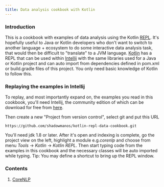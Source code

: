 ```yaml
---
title: Data analysis cookbook with Kotlin
---
```


### Introduction

This is a cookbook with examples of data analysis using the Kotlin [REPL](https://en.wikipedia.org/wiki/Read%E2%80%93eval%E2%80%93print_loop). It's hopefully useful to Java or Kotlin developers who don't want to switch to another language + ecosystem to do some interactive data analysis task, that would then be difficult to "translate" to a JVM language. [Kotlin](https://kotlinlang.org/) has a REPL that can be used within [Intellij](https://www.jetbrains.com/idea/) with the same libraries used for a Java or Kotlin project and can auto import from dependencies defined in pom.xml or build.gradle files of this project. You only need basic knowledge of Kotlin to follow this.

### Replaying the examples in Intellij

To replay, and most importantly expand on, the examples you read in this cookbook, you'll need Intellij, the community edition of which can be download for free from [here](https://www.jetbrains.com/idea/download).

Then create a new "Project from version control", select git and put this URL

`https://github.com/shadowmanos/kotlin-repl-data-cookbook.git`

You'll need jdk 1.8 or later. After it's open and indexing is complete, go the project view on the left, highlight a module e.g._corenlp_ and choose from menu _Tools_ -> _Kotlin_ -> _Kotlin REPL_. Then start typing code from the examples in this cookbook and the necessary classes will be auto imported while typing. Tip: You may define a shortcut to bring up the REPL window.


### Contents

1. [CoreNLP](recipes/corenlp/intro.md)
